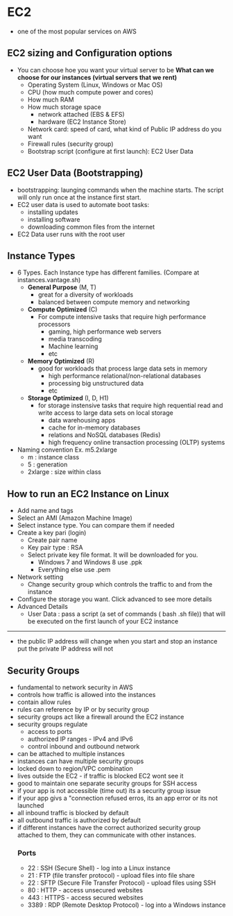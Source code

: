 # EC2
  - one of the most popular services on AWS
    
## EC2 sizing and Configuration options
- You can choose hoe you want your virtual server to be
**What can we choose for our instances (virtual servers that we rent)**
  - Operating System (Linux, Windows or Mac OS)
  - CPU (how much compute power and cores)
  - How much RAM
  - How much storage space
    - network attached (EBS & EFS)
    - hardware (EC2 Instance Store)
  - Network card: speed of card, what kind of Public IP address do you want
  - Firewall rules (security group)
  - Bootstrap script (configure at first launch): EC2 User Data
 
## EC2 User Data (Bootstrapping)
  - bootstrapping: launging commands when the machine starts. The script will only run once at the instance first start.
  - EC2 user data is used to automate boot tasks:
    - installing updates
    - installing software
    - downloading common files from the internet
  - EC2 Data user runs with the root user
    
## Instance Types
  - 6 Types. Each Instance type has different families. (Compare at instances.vantage.sh)
    - **General Purpose** (M, T)
      - great for a diversity of workloads
      - balanced between compute memory and networking
    - **Compute Optimized** (C)
      - For compute intensive tasks that require high performance processors
        - gaming, high performance web servers
        - media transcoding
        - Machine learning
        - etc
    - **Memory Optimized** (R)
      - good for workloads that process large data sets in memory
        - high performance relational/non-relational databases
        - processing big unstructured data
        - etc
    - **Storage Optimized** (I, D, H1)
      - for storage instensive tasks that require high requential read and write access to large data sets on local storage
        - data warehousing apps
        - cache for in-memory databases
        - relations and NoSQL databases (Redis)
        - high frequency online transaction processing (OLTP) systems
  - Naming convention
    Ex. m5.2xlarge
      - m : instance class
      - 5 : generation
      - 2xlarge : size within class

## How to run an EC2 Instance on Linux
  - Add name and tags
  - Select an AMI (Amazon Machine Image)
  - Select instance type. You can compare them if needed
  - Create a key pari (login)
    - Create pair name
    - Key pair type : RSA
    - Select private key file format. It will be downloaded for you.
      - Windows 7 and Windows 8 use .ppk
      - Everything else use .pem
  - Network setting
    - Change security group which controls the traffic to and from the instance
  - Configure the storage you want. Click advanced to see more details
  - Advanced Details
    - User Data : pass a script (a set of commands ( bash .sh file)) that will be executed on the first launch of your EC2 instance

  **********
  - the public IP address will change when you start and stop an instance put the private IP address will not

## Security Groups
  - fundamental to network security in AWS
  - controls how traffic is allowed into the instances
  - contain allow rules
  - rules can reference by IP or by security group
  - security groups act like a firewall around the EC2 instance
  - security groups regulate
    - access to ports
    - authorized IP ranges - IPv4 and IPv6
    - control inbound and outbound network
  - can be attached to multiple instances
  - instances can have multiple security groups
  - locked down to region/VPC combination
  - lives outside the EC2 - if traffic is blocked EC2 wont see it
  - good to maintain one separate security groups for SSH access
  - if your app is not accessible (time out) its a security group issue
  - if your app givs a "connection refused erros, its an app error or its not launched
  - all inbound traffic is blocked by default
  - all outbound traffic is authorized by default
  - if different instances have the correct authorized security group attached to them, they can communicate with other instances.
    ### Ports
      - 22 : SSH (Secure Shell) - log into a Linux instance
      - 21 : FTP (file transfer protocol) - upload files into file share
      - 22 : SFTP (Secure File Transfer Protocol) - upload files using SSH
      - 80 : HTTP - access unsecured websites
      - 443 : HTTPS - access secured websites
      - 3389 : RDP (Remote Desktop Protocol) - log into a Windows instance
